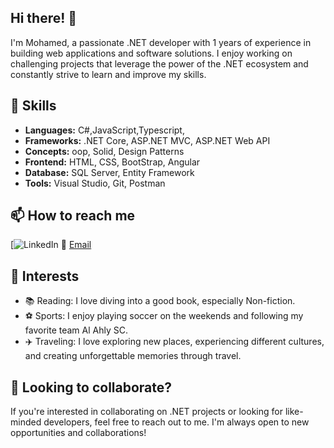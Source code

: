 ## Hi there! 👋

I'm Mohamed, a passionate .NET developer with 1 years of experience in building web applications and software solutions. I enjoy working on challenging projects that leverage the power of the .NET ecosystem and constantly strive to learn and improve my skills.

## 🚀 Skills

- **Languages:** C#,JavaScript,Typescript,
- **Frameworks:** .NET Core, ASP.NET MVC, ASP.NET Web API
- **Concepts:**  oop, Solid, Design Patterns
- **Frontend:** HTML, CSS, BootStrap, Angular
- **Database:** SQL Server, Entity Framework
- **Tools:** Visual Studio, Git, Postman

## 📫 How to reach me
[![LinkedIn](www.linkedin.com/in/mohamed-kassem-116660205)
📧 [Email](qasm15766@gmail.com)



## 🌱 Interests

- 📚 Reading: I love diving into a good book, especially Non-fiction.
- ⚽ Sports: I enjoy playing soccer on the weekends and following my favorite team Al Ahly SC.
- ✈️ Traveling: I love exploring new places, experiencing different cultures, and creating unforgettable memories through travel.

## 🤝 Looking to collaborate?

If you're interested in collaborating on .NET projects or looking for like-minded developers, feel free to reach out to me. I'm always open to new opportunities and collaborations!
